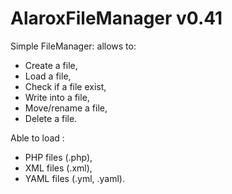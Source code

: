 AlaroxFileManager v0.41
=================


Simple FileManager: allows to:
*   Create a file,
*   Load a file,
*   Check if a file exist,
*   Write into a file,
*   Move/rename a file,
*   Delete a file.

Able to load :
*   PHP files (.php),
*   XML files (.xml),
*   YAML files (.yml, .yaml).